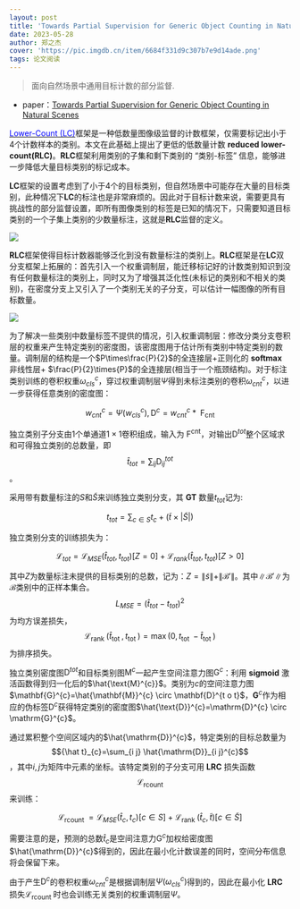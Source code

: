 ```yaml
---
layout: post
title: 'Towards Partial Supervision for Generic Object Counting in Natural Scenes'
date: 2023-05-28
author: 郑之杰
cover: 'https://pic.imgdb.cn/item/6684f331d9c307b7e9d14ade.png'
tags: 论文阅读
---
```


> 面向自然场景中通用目标计数的部分监督.

- paper：[Towards Partial Supervision for Generic Object Counting in Natural Scenes](https://arxiv.org/abs/1912.06448)

[<font color=blue>Lower-Count (LC)</font>](https://0809zheng.github.io/2023/05/27/lc.html)框架是一种低数量图像级监督的计数框架，仅需要标记出小于4个计数样本的类别。本文在此基础上提出了更低的低数量计数 **reduced lower-count(RLC)**。**RLC**框架利用类别的子集和剩下类别的 “类别-标签” 信息，能够进一步降低大量目标类别的标记成本。

**LC**框架的设置考虑到了小于4个的目标类别，但自然场景中可能存在大量的目标类别，此种情况下**LC**的标注也是非常麻烦的。因此对于目标计数来说，需要更具有挑战性的部分监督设置，即所有图像类别的标签是已知的情况下，只需要知道目标类别的一个子集上类别的少数量标注，这就是**RLC**监督的定义。

![](https://pic.imgdb.cn/item/6684f414d9c307b7e9d30474.png)

**RLC**框架使得目标计数器能够泛化到没有数量标注的类别上。**RLC**框架是在**LC**双分支框架上拓展的：首先引入一个权重调制层，能迁移标记好的计数类别知识到没有任何数量标注的类别上，同时又为了增强其泛化性(未标记的类别和不相关的类别)，在密度分支上又引入了一个类别无关的子分支，可以估计一幅图像的所有目标数量。

![](https://pic.imgdb.cn/item/6684f50bd9c307b7e9d4eac2.png)

为了解决一些类别中数量标签不提供的情况，引入权重调制层：修改分类分支卷积层的权重来产生特定类别的密度图，该密度图用于估计所有类别中特定类别的数量。调制层的结构是一个$P\times\frac{P}{2}$的全连接层+正则化的 **softmax** 非线性层+ $\frac{P}{2}\times{P}$的全连接层(相当于一个瓶颈结构)。对于标注类别训练的卷积权重$\omega_{cls}^{c}$，穿过权重调制层$\Psi$得到未标注类别的卷积$\omega_{cnt}^{c}$，以进一步获得任意类别的密度图：

$$
w_{c n t}^{c}=\Psi\left(w_{c l s}^{c}\right), \mathrm{D}^{c}=w_{c n t}^{c} * \mathrm{~F}_{\mathrm{cnt}}
$$

独立类别子分支由1个单通道$1\times 1$卷积组成，输入为 $\text{F}^{\text{cnt}}$，对输出$\text{D}^{tot}$整个区域求和可得独立类别的总数量，即$$\hat{t}_{t o t}=\sum_{i j} \mathrm{D}_{i j}^{t o t}$$。

采用带有数量标注的$S$和$\tilde S$来训练独立类别分支，其 **GT** 数量$t_{tot}$记为:

$$
t_{t o t}=\sum_{c \in S} t_{c}+(\tilde{t} \times|\tilde{S}|)
$$

独立类别分支的训练损失为：

$$
\mathcal{L}_{t o t}=\mathcal{L}_{M S E}\left(\hat{t}_{t o t}, t_{t o t}\right) [ Z=0 ]+\mathcal{L}_{r a n k}\left(\hat{t}_{t o t}, t_{t o t}\right) [ Z>0 ]
$$

其中$Z$为数量标注未提供的目标类别的总数，记为：$Z=\|\tilde{s}\|+\|{\mathcal B}\prime\|$。其中$\|{\mathcal B}\prime\|$为$\mathcal B$类别中的正样本集合。$${L}_{M S E}=\left(\hat{t}_{t o t}- t_{t o t}\right)^2$$为均方误差损失，$$\mathcal{L}_{\text {rank }}\left(\hat{t}_{\text {tot }}, t_{\text {tot }}\right)=\max \left(0, t_{\text {tot }}-\hat{t}_{\text {tot }}\right)$$为排序损失。

独立类别密度图$\text{D}^{tot}$和目标类别图$\text{M}^{c}$一起产生空间注意力图$\text{G}^{c}$：利用 **sigmoid** 激活函数得到归一化后的$\hat{\text{M}^{c}}$。类别为$c$的空间注意力图$\mathbf{G}^{c}=\hat{\mathbf{M}}^{c} \circ \mathbf{D}^{t o t}$，$\mathbf{G}^{c}$作为相应的伪标签$\text{D}^{c}$获得特定类别的密度图$\hat{\text{D}}^{c}=\mathrm{D}^{c} \circ \mathrm{G}^{c}$。

通过累积整个空间区域内的$\hat{\mathrm{D}}^{c}$，特定类别的目标总数量为$${\hat t}_{c}=\sum_{i j} \hat{\mathrm{D}}_{i j}^{c}$$，其中$i,j$为矩阵中元素的坐标。该特定类别的子分支可用 **LRC** 损失函数$$\mathcal{L}_{\text {rcount }}$$来训练：

$$
\mathcal{L}_{\text {rcount }}=\mathcal{L}_{M S E}\left(\hat{t}_{c}, t_{c}\right) [ c \in S ]+\mathcal{L}_{\text {rank }}\left(\hat{t}_{c}, \tilde{t}\right) [ c \in \tilde{S} ]
$$

需要注意的是，预测的总数${\hat t}_c$是空间注意力$\text{G}^{c}$加权给密度图$\hat{\mathrm{D}}^{c}$得到的，因此在最小化计数误差的同时，空间分布信息将会保留下来。

由于产生$\text{D}^{c}$的卷积权重$\omega_{cnt}^{c}$是根据调制层$\Psi\left(\omega_{cls}^{c}\right)$得到的，因此在最小化 **LRC** 损失$\mathcal{L}_{\text {rcount }}$时也会训练无关类别的权重调制层$\Psi$。

